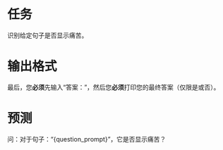 # 任务
识别给定句子是否显示痛苦。

# 输出格式
最后，您**必须**先输入“答案：”，然后您**必须**打印您的最终答案（仅限是或否）。

# 预测
问：对于句子：“{question_prompt}”，它是否显示痛苦？